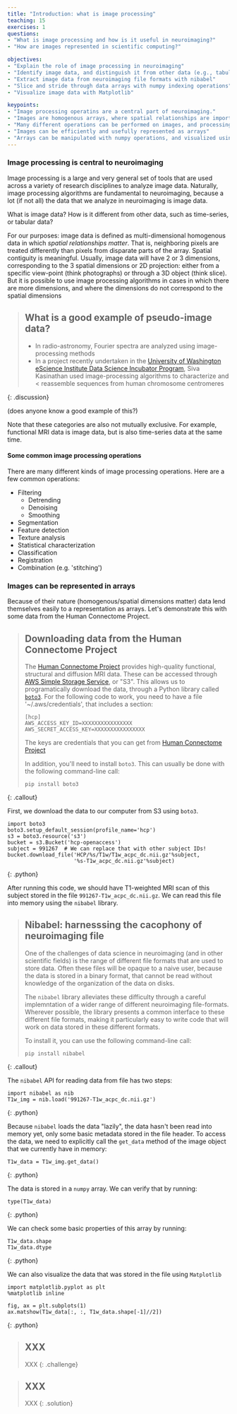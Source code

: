 ```yaml
---
title: "Introduction: what is image processing"
teaching: 15
exercises: 1
questions:
- "What is image processing and how is it useful in neuroimaging?"
- "How are images represented in scientific computing?"

objectives:
- "Explain the role of image processing in neuroimaging"
- "Identify image data, and distinguish it from other data (e.g., tabular, time-series, etc.)"
- "Extract image data from neuroimaging file formats with nibabel"
- "Slice and stride through data arrays with numpy indexing operations"
- "Visualize image data with Matplotlib"

keypoints:
- "Image processing operatins are a central part of neuroimaging."
- "Images are homogenous arrays, where spatial relationships are important"
- "Many different operations can be performed on images, and processing pipelines can be build combining them"
- "Images can be efficiently and usefully represented as arrays"
- "Arrays can be manipulated with numpy operations, and visualized using Matplotlib"
---
```


### Image processing is central to neuroimaging

Image processing is a large and very general set of tools that are used across a
variety of research disciplines to analyze image data. Naturally, image
processing algorithms are fundamental to neuroimaging, because a lot (if not
all) the data that we analyze in neuroimaging is image data.

What is image data? How is it different from other data, such as time-series,
or tabular data?

For our purposes: image data is defined as multi-dimensional homogenous data in
which *spatial relationships matter*. That is, neighboring pixels are treated
differently than pixels from disparate parts of the array. Spatial contiguity is
meaningful. Usually, image data will have 2 or 3 dimensions, corresponding to
the 3 spatial dimensions or 2D projection: either from a specific view-point
(think photographs) or through a 3D object (think slice). But it is possible to
use image processing algorithms in cases in which there are more dimensions, and
where the dimensions do not correspond to the spatial dimensions

> ## What is a good example of pseudo-image data?
>
> - In radio-astronomy, Fourier spectra are analyzed using image-processing
>   methods
> - In a project recently undertaken in the [University of Washington eScience Institute Data Science Incubator Program](http://escience.washington.edu/get-involved/incubator-programs/winter-2016/),
> Siva Kasinathan used image-processing algorithms to characterize and
< reassemble sequences from human chromosome centromeres
>
{: .discussion}

(does anyone
know a good example of this?)

Note that these categories are also not mutually exclusive. For example,
functional MRI data is image data, but is also time-series data at the same
time.

#### Some common image processing operations

There are many different kinds of image processing operations. Here are a few common operations:


- Filtering
  - Detrending
  - Denoising
  - Smoothing
- Segmentation
- Feature detection
- Texture analysis
- Statistical characterization
- Classification
- Registration
- Combination (e.g. 'stitching')


### Images can be represented in arrays

Because of their nature (homogenous/spatial dimensions matter) data lend
themselves easily to a representation as arrays. Let's demonstrate this with
some data from the Human Connectome Project.

> ## Downloading data from the Human Connectome Project
>
> The [Human Connectome Project](https://www.humanconnectome.org/) provides
> high-quality functional, structural and diffusion MRI data. These can be
> accessed through [AWS Simple Storage Service](https://aws.amazon.com/s3/),
> or "S3". This allows us to programatically download the data, through a
> Python library called [`boto3`](https://github.com/boto/boto3).
> For the following code to work, you need to have a file '~/.aws/credentials',
> that includes a section:
>
>     [hcp]
>     AWS_ACCESS_KEY_ID=XXXXXXXXXXXXXXXX
>     AWS_SECRET_ACCESS_KEY=XXXXXXXXXXXXXXXX
>
> The keys are credentials that you can get from [Human Connectome Project](https://wiki.humanconnectome.org/display/PublicData/How+To+Connect+to+Connectome+Data+via+AWS)
>
> In addition, you'll need to install `boto3`. This can usually be done with the following command-line call:
>
>     pip install boto3
{: .callout}

First, we download the data to our computer from S3 using `boto3`.

~~~
import boto3
boto3.setup_default_session(profile_name='hcp')
s3 = boto3.resource('s3')
bucket = s3.Bucket('hcp-openaccess')
subject = 991267  # We can replace that with other subject IDs!
bucket.download_file('HCP/%s/T1w/T1w_acpc_dc.nii.gz'%subject,
                     '%s-T1w_acpc_dc.nii.gz'%subject)
~~~
{: .python}

After running this code, we should have T1-weighted MRI scan of this subject
stored in the file `991267-T1w_acpc_dc.nii.gz`. We can read this file into
memory using the `nibabel` library.

> ## Nibabel: harnesssing the cacophony of neuroimaging file
>
> One of the challenges of data science in neuroimaging (and in other
> scientific fields) is the range of different file formats that are used to
> store data. Often these files will be opaque to a naive user, because the data
> is stored in a binary format, that cannot be read without knowledge of the
> organization of the data on disks.
>
> The `nibabel` library alleviates these difficulty through a careful
> implemntation of a wider range of different neuroimaging file-formats.
> Wherever possible, the library presents a common interface to these different
> file formats, making it particularly easy to write code that will work on
> data stored in these different formats.
>
> To install it, you can use the following command-line call:
>
>     pip install nibabel
{: .callout}

The `nibabel` API for reading data from file has two steps:

~~~
import nibabel as nib
T1w_img = nib.load('991267-T1w_acpc_dc.nii.gz')
~~~
{: .python}

Because `nibabel` loads the data "lazily", the data hasn't been read into memory
yet, only some basic metadata stored in the file header. To access the data, we
need to explicitly call the `get_data` method of the image object that we
currently have in memory:

~~~
T1w_data = T1w_img.get_data()
~~~
{: .python}

The data is stored in a `numpy` array. We can verify that by running:

~~~
type(T1w_data)
~~~
{: .python}

We can check some basic properties of this array by running:

~~~
T1w_data.shape
T1w_data.dtype
~~~
{: .python}

We can also visualize the data that was stored in the file using `Matplotlib`

~~~
import matplotlib.pyplot as plt
%matplotlib inline

fig, ax = plt.subplots(1)
ax.matshow(T1w_data[:, :, T1w_data.shape[-1]//2])
~~~
{: .python}


> ## XXX
>
> XXX
{: .challenge}

> ## XXX
>
> XXX
{: .solution}
